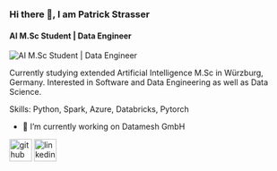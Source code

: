 ### Hi there 👋, I am Patrick Strasser
#### AI M.Sc Student | Data Engineer
![AI M.Sc Student | Data Engineer](https://arturssmirnovs.github.io/github-profile-readme-generator/images/banner.png)

Currently studying extended Artificial Intelligence M.Sc in Würzburg, Germany. Interested in Software and Data Engineering as well as Data Science.

Skills: Python, Spark, Azure, Databricks, Pytorch

- 🔭 I’m currently working on Datamesh GmbH 


[<img src='https://cdn.jsdelivr.net/npm/simple-icons@3.0.1/icons/github.svg' alt='github' height='40'>](https://github.com/strasserpatrick)  [<img src='https://cdn.jsdelivr.net/npm/simple-icons@3.0.1/icons/linkedin.svg' alt='linkedin' height='40'>](https://www.linkedin.com/in/https://www.linkedin.com/in/strasserpatrick//)  

